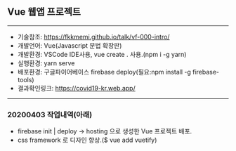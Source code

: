 ## Vue 웹앱 프로젝트

---

- 기술참조: https://fkkmemi.github.io/talk/vf-000-intro/
- 개발언어: Vue(Javascript 문법 확장판)
- 개발환경: VSCode IDE사용, vue create . 사용.(npm i -g yarn)
- 실행환경: yarn serve
- 배포환경: 구글파이어베이스 firebase deploy(필요:npm install -g firebase-tools)
- 결과확인링크: https://covid19-kr.web.app/

---

### 20200403 작업내역(아래)

- firebase init | deploy -> hosting 으로 생성한 Vue 프로젝트 배포.
- css framework 로 디자인 향상.(\$ vue add vuetify)
